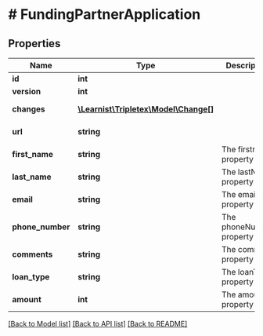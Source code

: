 # # FundingPartnerApplication

## Properties

Name | Type | Description | Notes
------------ | ------------- | ------------- | -------------
**id** | **int** |  | [optional]
**version** | **int** |  | [optional]
**changes** | [**\Learnist\Tripletex\Model\Change[]**](Change.md) |  | [optional] [readonly]
**url** | **string** |  | [optional] [readonly]
**first_name** | **string** | The firstname property |
**last_name** | **string** | The lastName property |
**email** | **string** | The email property | [optional]
**phone_number** | **string** | The phoneNumber property |
**comments** | **string** | The comment property | [optional]
**loan_type** | **string** | The loanType property |
**amount** | **int** | The amount property |

[[Back to Model list]](../../README.md#models) [[Back to API list]](../../README.md#endpoints) [[Back to README]](../../README.md)
